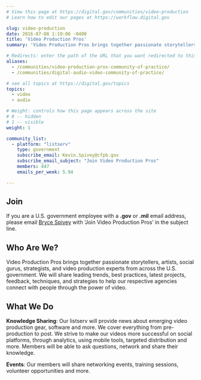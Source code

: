 ```yaml
---
# View this page at https://digital.gov/communities/video-production
# Learn how to edit our pages at https://workflow.digital.gov

slug: video-production
date: 2016-07-08 1:19:06 -0400
title: 'Video Production Pros'
summary: 'Video Production Pros brings together passionate storytellers, artists, social gurus, strategists, and video production experts from across the U.S. government.'

# Redirects: enter the path of the URL that you want redirected to this page
aliases:
  - /communities/video-production-pros-community-of-practice/
  - /communities/digital-audio-video-community-of-practice/

# see all topics at https://digital.gov/topics
topics:
  - video
  - audio

# Weight: controls how this page appears across the site
# 0 -- hidden
# 1 -- visible
weight: 1

community_list:
  - platform: "listserv"
    type: government
    subscribe_email: Kevin.Spivey@cfpb.gov
    subscribe_email_subject: "Join Video Production Pros"
    members: 447
    emails_per_week: 5.94

---
```


## Join

If you are a U.S. government employee with a **.gov** or **.mil** email address, please email [Bryce Spivey](mailto:Kevin.Spivey@cfpb.gov?subject=Join%20Video%20Production%20Pros) with ‘Join Video Production Pros’ in the subject line.

## Who Are We?

Video Production Pros brings together passionate storytellers, artists, social gurus, strategists, and video production experts from across the U.S. government. We will share leading trends, best practices, latest projects, feedback, techniques, and strategies to help our respective agencies connect with people through the power of video.

## What We Do

**Knowledge Sharing**: Our listserv will provide news about emerging video production gear, software and more. We cover everything from pre-production to post. We strive to make our videos more successful on social platforms, through analytics, using mobile tools, targeted distribution and more. Members will be able to ask questions, network and share their knowledge.

**Events**: Our members will share networking events, training sessions, volunteer opportunities and more.
